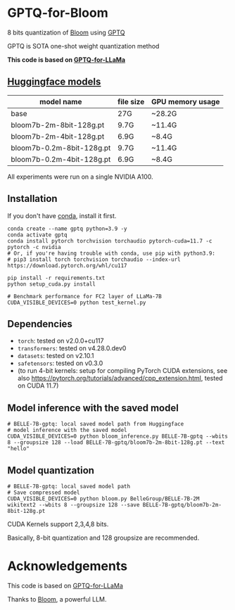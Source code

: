 # GPTQ-for-Bloom
8 bits quantization of [Bloom](https://arxiv.org/pdf/2211.05100.pdf) using [GPTQ](https://arxiv.org/abs/2210.17323)

GPTQ is SOTA one-shot weight quantization method

**This code is based on [GPTQ-for-LLaMa](https://github.com/qwopqwop200/GPTQ-for-LLaMa)**

## [Huggingface models](https://huggingface.co/BelleGroup/BELLE-7B-gptq) 


| model name       |  file size | GPU memory usage |
| -------------------------------------------------- |  ------------------- | ------------------ |
|           base                 |          27G        |       ~28.2G         |
|           bloom7b-2m-8bit-128g.pt                  |          9.7G        |       ~11.4G          |
|           bloom7b-2m-4bit-128g.pt                  |          6.9G        |        ~8.4G          |
|           bloom7b-0.2m-8bit-128g.pt                  |          9.7G        |       ~11.4G          |
|           bloom7b-0.2m-4bit-128g.pt                  |          6.9G        |        ~8.4G          |


All experiments were run on a single NVIDIA A100.

## Installation
If you don't have [conda](https://docs.conda.io/en/latest/miniconda.html), install it first.
```
conda create --name gptq python=3.9 -y
conda activate gptq
conda install pytorch torchvision torchaudio pytorch-cuda=11.7 -c pytorch -c nvidia
# Or, if you're having trouble with conda, use pip with python3.9:
# pip3 install torch torchvision torchaudio --index-url https://download.pytorch.org/whl/cu117

pip install -r requirements.txt
python setup_cuda.py install

# Benchmark performance for FC2 layer of LLaMa-7B
CUDA_VISIBLE_DEVICES=0 python test_kernel.py
```
## Dependencies

* `torch`: tested on v2.0.0+cu117
* `transformers`: tested on v4.28.0.dev0
* `datasets`: tested on v2.10.1
* `safetensors`: tested on v0.3.0
* (to run 4-bit kernels: setup for compiling PyTorch CUDA extensions, see also https://pytorch.org/tutorials/advanced/cpp_extension.html, tested on CUDA 11.7)


## Model inference with the saved model
```
# BELLE-7B-gptq: local saved model path from Huggingface
# model inference with the saved model
CUDA_VISIBLE_DEVICES=0 python bloom_inference.py BELLE-7B-gptq --wbits 8 --groupsize 128 --load BELLE-7B-gptq/bloom7b-2m-8bit-128g.pt --text "hello"
```

## Model quantization

```
# BELLE-7B-gptq: local saved model path
# Save compressed model
CUDA_VISIBLE_DEVICES=0 python bloom.py BelleGroup/BELLE-7B-2M wikitext2 --wbits 8 --groupsize 128 --save BELLE-7B-gptq/bloom7b-2m-8bit-128g.pt

```
CUDA Kernels support 2,3,4,8 bits.

Basically, 8-bit quantization and 128 groupsize are recommended.

# Acknowledgements
This code is based on [GPTQ-for-LLaMa](https://github.com/qwopqwop200/GPTQ-for-LLaMa)

Thanks to [Bloom](https://arxiv.org/pdf/2211.05100.pdf), a powerful LLM.
